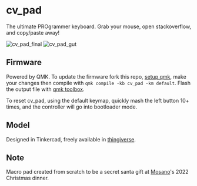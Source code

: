 # cv_pad

The ultimate PROgrammer keyboard. Grab your mouse, open stackoverflow, and copy/paste away!

![cv_pad_final](https://raw.githubusercontent.com/antonioxdias/qmk_firmware/master/keyboards/cv_pad/images/cv_pad_final.jpg)
![cv_pad_gut](https://raw.githubusercontent.com/antonioxdias/qmk_firmware/master/keyboards/cv_pad/images/cv_pad_gut.jpg)

## Firmware

Powered by QMK. To update the firmware fork this repo, [setup qmk](https://docs.qmk.fm/#/newbs_getting_started), make your changes then compile with `qmk compile -kb cv_pad -km default`. Flash the output file with [qmk toolbox](https://github.com/qmk/qmk_toolbox).

To reset cv_pad, using the default keymap, quickly mash the left button 10+ times, and the controller will go into bootloader mode.

## Model

Designed in Tinkercad, freely available in [thingiverse](https://www.thingiverse.com/thing:5705800).

## Note

Macro pad created from scratch to be a secret santa gift at [Mosano](https://mosano.eu/)'s 2022 Christmas dinner.
